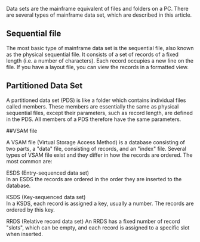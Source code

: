 Data sets are the mainframe equivalent of files and folders on a PC. There are several types of mainframe data set, which are described in this article.

 ## Sequential file
The most basic type of mainframe data set is the sequential file, also known as the physical sequential file. It consists of a set of records of a fixed length (i.e. a number of characters). Each record occupies a new line on the file.
If you have a layout file, you can view the records in a formatted view.

## Partitioned Data Set
A partitioned data set (PDS) is like a folder which contains individual files called members. These members are essentially the same as physical sequential files, except their parameters, such as record length, are defined in the PDS. All members of a PDS therefore have the same parameters.

##VSAM file

A VSAM file (Virtual Storage Access Method) is a database consisting of two parts, a "data" file, consisting of records, and an "index" file. Several types of VSAM file exist and they differ in how the records are ordered. The most common are:

ESDS (Entry-sequenced data set)  
In an ESDS the records are ordered in the order they are inserted to the database.

KSDS (Key-sequenced data set)  
In a KSDS, each record is assigned a key, usually a number. The records are ordered by this key.

RRDS (Relative record data set)
An RRDS has a fixed number of record "slots", which can be empty, and each record is assigned to a specific slot when inserted.
